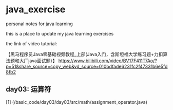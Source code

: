 # java_exercise
personal notes for java learning


this is a place to update my java learning exercises

the link of video tutorial:


【黑马程序员Java零基础视频教程_上部(Java入门，含斯坦福大学练习题+力扣算法题和大厂java面试题）】
https://www.bilibili.com/video/BV17F411T7Ao/?p=51&share_source=copy_web&vd_source=010bdfade6231fc2f47331b6e5fd8fb2

## day03: 运算符
[1] (/basic_code/day03/day03/src/math/assignment_operator.java)



